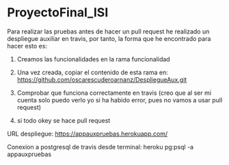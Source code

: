 # ProyectoFinal_ISI
Para realizar las pruebas antes de hacer un pull request he realizado
un despliegue auxiliar en travis, por tanto, la forma que he encontrado
para hacer esto es:

1) Creamos las funcionalidades en la rama funcionalidad

2) Una vez creada, copiar el contenido de esta rama en:
	https://github.com/oscarescuderoarnanz/DespliegueAux.git
	
3) Comprobar que funciona correctamente en travis (creo que al ser
mi cuenta solo puedo verlo yo si ha habido error, pues no vamos a 
usar pull request)

4) si todo okey se hace pull request 

URL despliegue: https://appauxpruebas.herokuapp.com/

Conexion a postgresql de travis desde terminal:
	heroku pg:psql -a appauxpruebas
